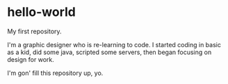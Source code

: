 # hello-world
My first repository.

I'm a graphic designer who is re-learning to code. I started coding in basic as a kid, did some java, scripted some servers, then began focusing on design for work. 

I'm gon' fill this repository up, yo. 
